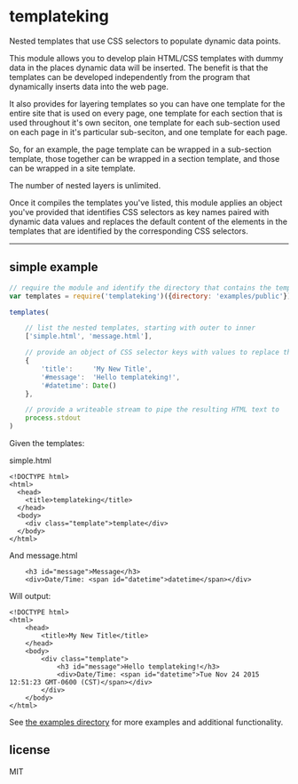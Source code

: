 # templateking

Nested templates that use CSS selectors to populate dynamic data points. 

This module allows you to develop plain HTML/CSS templates with dummy data in the places dynamic
data will be inserted. The benefit is that the templates can be developed independently from the
program that dynamically inserts data into the web page.

It also provides for layering templates so you can have one template for the entire site that is
used on every page, one template for each section that is used throughout it's own seciton, one 
template for each sub-section used on each page in it's particular sub-seciton, and one template 
for each page. 

So, for an example, the page template can be wrapped in a sub-section template, those together can
be wrapped in a section template, and those can be wrapped in a site template.


The number of nested layers is unlimited.

Once it compiles the templates you've listed, this module applies an object you've provided that 
identifies CSS selectors as key names paired with dynamic data values and replaces the default 
content of the elements in the templates that are identified by the corresponding CSS selectors.

--- 
## simple example

``` js
// require the module and identify the directory that contains the template files
var templates = require('templateking')({directory: 'examples/public'}) 

templates(

    // list the nested templates, starting with outer to inner
    ['simple.html', 'message.html'], 

    // provide an object of CSS selector keys with values to replace the default template text
    {
        'title':     'My New Title', 
        '#message':  'Hello templateking!', 
        '#datetime': Date()
    }, 

    // provide a writeable stream to pipe the resulting HTML text to
    process.stdout 
)
```

Given the templates:

simple.html
```
<!DOCTYPE html>
<html>
  <head>
    <title>templateking</title>
  </head>
  <body>
    <div class="template">template</div>
  </body>
</html>
```

And message.html
```
    <h3 id="message">Message</h3>
    <div>Date/Time: <span id="datetime">datetime</span></div>
```

Will output:
```
<!DOCTYPE html>
<html>
    <head>
        <title>My New Title</title>
    </head>
    <body>
        <div class="template">
            <h3 id="message">Hello templateking!</h3>
            <div>Date/Time: <span id="datetime">Tue Nov 24 2015 12:51:23 GMT-0600 (CST)</span></div>
        </div>
    </body>
</html>
```

See [the examples directory](https://github.com/bloodyKnuckles/templateking/tree/master/examples)
for more examples and additional functionality.

## license

MIT

